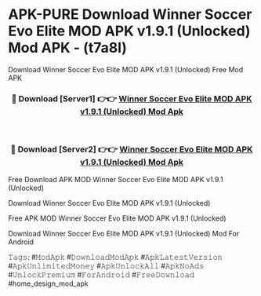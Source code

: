# APK-PURE Download Winner Soccer Evo Elite MOD APK v1.9.1 (Unlocked) Mod APK - (t7a8l)
Download Winner Soccer Evo Elite MOD APK v1.9.1 (Unlocked) Free Mod APK

<div align="center">
<h3>🔴 Download [Server1] 👉👉 <a href="https://apk-comot.site?title=Winner_Soccer_Evo_Elite_MOD_APK_v1.9.1_(Unlocked)">Winner Soccer Evo Elite MOD APK v1.9.1 (Unlocked) Mod Apk</a></h3><br>

<h3>🔴 Download [Server2] 👉👉 <a href="https://apk-comot.site?title=Winner_Soccer_Evo_Elite_MOD_APK_v1.9.1_(Unlocked)">Winner Soccer Evo Elite MOD APK v1.9.1 (Unlocked) Mod Apk</a></h3>
</div>


Free Download APK MOD Winner Soccer Evo Elite MOD APK v1.9.1 (Unlocked)

Download Winner Soccer Evo Elite MOD APK v1.9.1 (Unlocked) 

Free APK MOD Winner Soccer Evo Elite MOD APK v1.9.1 (Unlocked) 

Download Winner Soccer Evo Elite MOD APK v1.9.1 (Unlocked) Mod For Android

𝚃𝚊𝚐𝚜: #𝙼𝚘𝚍𝙰𝚙𝚔 #𝙳𝚘𝚠𝚗𝚕𝚘𝚊𝚍𝙼𝚘𝚍𝙰𝚙𝚔 #𝙰𝚙𝚔𝙻𝚊𝚝𝚎𝚜𝚝𝚅𝚎𝚛𝚜𝚒𝚘𝚗 #𝙰𝚙𝚔𝚄𝚗𝚕𝚒𝚖𝚒𝚝𝚎𝚍𝙼𝚘𝚗𝚎𝚢 #𝙰𝚙𝚔𝚄𝚗𝚕𝚘𝚌𝚔𝙰𝚕𝚕 #𝙰𝚙𝚔𝙽𝚘𝙰𝚍𝚜 #𝚄𝚗𝚕𝚘𝚌𝚔𝙿𝚛𝚎𝚖𝚒𝚞𝚖 #𝙵𝚘𝚛𝙰𝚗𝚍𝚛𝚘𝚒𝚍 #𝙵𝚛𝚎𝚎𝙳𝚘𝚠𝚗𝚕𝚘𝚊𝚍 #home_design_mod_apk